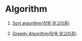 # Algorithm

1. [Sort algorithm(정렬 알고리즘)](https://github.com/azzyjk/Algorithm/tree/master/Sort#%EB%B2%84%EB%B8%94-%EC%A0%95%EB%A0%AC)

2. [Greedy Algorithm(탐욕 알고리즘)](https://github.com/azzyjk/Algorithm/tree/master/Greedy)
